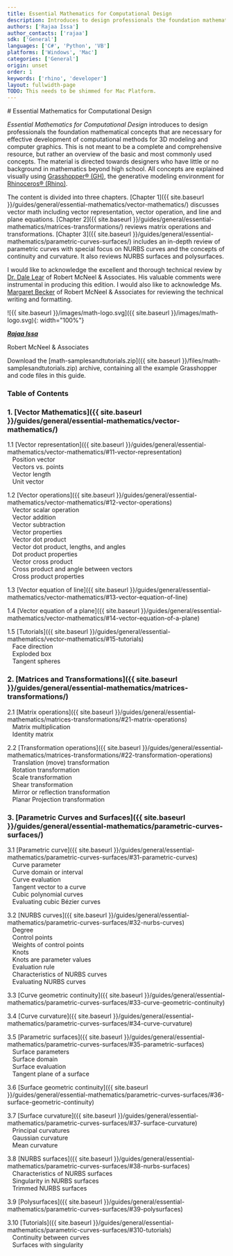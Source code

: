 ```yaml
---
title: Essential Mathematics for Computational Design
description: Introduces to design professionals the foundation mathematical concepts for effective development of computational 3D models.
authors: ['Rajaa Issa']
author_contacts: ['rajaa']
sdk: ['General']
languages: ['C#', 'Python', 'VB']
platforms: ['Windows', 'Mac']
categories: ['General']
origin: unset
order: 1
keywords: ['rhino', 'developer']
layout: fullwidth-page
TODO: This needs to be shimmed for Mac Platform.
---
```


<div class="row">
<div class="col-12" markdown="1">   
# Essential Mathematics for Computational Design

</div>
<div class="col-md-7 col-sm-12 col-sm-12" markdown="1">  

*Essential Mathematics for Computational Design* introduces to design professionals the foundation mathematical concepts that are necessary for effective development of computational methods for 3D modeling and computer graphics. This is not meant to be a complete and comprehensive resource, but rather an overview of the basic and most commonly used concepts. The material is directed towards designers who have little or no background in mathematics beyond high school. All concepts are explained visually using [Grasshopper® (GH)](www.grasshopper3d.com), the generative modeling environment for [Rhinoceros® (Rhino)](www.rhino3d.com).  

The content is divided into three chapters. [Chapter 1]({{ site.baseurl }}/guides/general/essential-mathematics/vector-mathematics/) discusses vector math including vector representation, vector operation, and line and plane equations. [Chapter 2]({{ site.baseurl }}/guides/general/essential-mathematics/matrices-transformations/) reviews matrix operations and transformations. [Chapter 3]({{ site.baseurl }}/guides/general/essential-mathematics/parametric-curves-surfaces/) includes an in-depth review of parametric curves with special focus on NURBS curves and the concepts of continuity and curvature.  It also reviews NURBS surfaces and polysurfaces.

I would like to acknowledge the excellent and thorough technical review by [Dr. Dale Lear](https://discourse.mcneel.com/u/dalelear/activity) of Robert McNeel & Associates. His valuable comments were instrumental in producing this edition. I would also like to acknowledge Ms. [Margaret Becker](https://discourse.mcneel.com/u/margaret/activity) of Robert McNeel & Associates for reviewing the technical writing and formatting.

</div>  

<div class="col-md-5 hidden-sm hidden-xs" markdown="1">   

![{{ site.baseurl }}/images/math-logo.svg]({{ site.baseurl }}/images/math-logo.svg){: width="100%"}

</div>  
</div>  

<div class="row">  
<div class="col-md-12" markdown="1">  

***[Rajaa Issa](https://discourse.mcneel.com/users/rajaa/activity)***

Robert McNeel & Associates

Download the <a href="{{ site.baseurl }}/files/math-samplesandtutorials.zip.zip"><span class="glyphicon glyphicon-download"></span></a> [math-samplesandtutorials.zip]({{ site.baseurl }}/files/math-samplesandtutorials.zip) archive, containing all the example Grasshopper and code files in this guide.

### Table of Contents  

</div>  
</div>  

<div class="row-fluid">  
<div class="col-md-4" markdown="1">  

### 1. [Vector Mathematics]({{ site.baseurl }}/guides/general/essential-mathematics/vector-mathematics/) 

   1.1 [Vector representation]({{ site.baseurl }}/guides/general/essential-mathematics/vector-mathematics/#11-vector-representation)  
&nbsp;&nbsp; Position vector   
&nbsp;&nbsp; Vectors vs. points   
&nbsp;&nbsp; Vector length   
&nbsp;&nbsp; Unit vector    

   1.2 [Vector operations]({{ site.baseurl }}/guides/general/essential-mathematics/vector-mathematics/#12-vector-operations)  
&nbsp;&nbsp; Vector scalar operation   
&nbsp;&nbsp; Vector addition    
&nbsp;&nbsp; Vector subtraction   
&nbsp;&nbsp; Vector properties  
&nbsp;&nbsp; Vector dot product   
&nbsp;&nbsp; Vector dot product, lengths, and angles    
&nbsp;&nbsp; Dot product properties    
&nbsp;&nbsp; Vector cross product   
&nbsp;&nbsp; Cross product and angle between vectors    
&nbsp;&nbsp; Cross product properties   

   1.3 [Vector equation of line]({{ site.baseurl }}/guides/general/essential-mathematics/vector-mathematics/#13-vector-equation-of-line)  

   1.4 [Vector equation of a plane]({{ site.baseurl }}/guides/general/essential-mathematics/vector-mathematics/#14-vector-equation-of-a-plane)  

   1.5 [Tutorials]({{ site.baseurl }}/guides/general/essential-mathematics/vector-mathematics/#15-tutorials)   
&nbsp;&nbsp; Face direction  
&nbsp;&nbsp; Exploded box  
&nbsp;&nbsp; Tangent spheres  

</div>
<div class="col-md-4" markdown="1">


### 2. [Matrices and Transformations]({{ site.baseurl }}/guides/general/essential-mathematics/matrices-transformations/)
   2.1 [Matrix operations]({{ site.baseurl }}/guides/general/essential-mathematics/matrices-transformations/#21-matrix-operations)  
&nbsp;&nbsp; Matrix multiplication  
&nbsp;&nbsp; Identity matrix  

   2.2 [Transformation operations]({{ site.baseurl }}/guides/general/essential-mathematics/matrices-transformations/#22-transformation-operations)  
&nbsp;&nbsp; Translation (move) transformation   
&nbsp;&nbsp; Rotation transformation  
&nbsp;&nbsp; Scale transformation  
&nbsp;&nbsp; Shear transformation  
&nbsp;&nbsp; Mirror or reflection transformation  
&nbsp;&nbsp; Planar Projection transformation  

</div>  
<div class="col-md-4" markdown="1">  


### 3. [Parametric Curves and Surfaces]({{ site.baseurl }}/guides/general/essential-mathematics/parametric-curves-surfaces/)

   3.1 [Parametric curve]({{ site.baseurl }}/guides/general/essential-mathematics/parametric-curves-surfaces/#31-parametric-curves)  
&nbsp;&nbsp; Curve parameter  
&nbsp;&nbsp; Curve domain or interval  
&nbsp;&nbsp; Curve evaluation  
&nbsp;&nbsp; Tangent vector to a curve  
&nbsp;&nbsp; Cubic polynomial curves  
&nbsp;&nbsp; Evaluating cubic Bézier curves  

   3.2 [NURBS curves]({{ site.baseurl }}/guides/general/essential-mathematics/parametric-curves-surfaces/#32-nurbs-curves)  
&nbsp;&nbsp; Degree  
&nbsp;&nbsp; Control points  
&nbsp;&nbsp; Weights of control points  
&nbsp;&nbsp; Knots  
&nbsp;&nbsp; Knots are parameter values  
&nbsp;&nbsp; Evaluation rule  
&nbsp;&nbsp; Characteristics of NURBS curves  
&nbsp;&nbsp; Evaluating NURBS curves  

   3.3 [Curve geometric continuity]({{ site.baseurl }}/guides/general/essential-mathematics/parametric-curves-surfaces/#33-curve-geometric-continuity)   

   3.4 [Curve curvature]({{ site.baseurl }}/guides/general/essential-mathematics/parametric-curves-surfaces/#34-curve-curvature)   

   3.5 [Parametric surfaces]({{ site.baseurl }}/guides/general/essential-mathematics/parametric-curves-surfaces/#35-parametric-surfaces)   
&nbsp;&nbsp; Surface parameters  
&nbsp;&nbsp; Surface domain  
&nbsp;&nbsp; Surface evaluation  
&nbsp;&nbsp; Tangent plane of a surface  

   3.6 [Surface geometric continuity]({{ site.baseurl }}/guides/general/essential-mathematics/parametric-curves-surfaces/#36-surface-geometric-continuity)     

   3.7 [Surface curvature]({{ site.baseurl }}/guides/general/essential-mathematics/parametric-curves-surfaces/#37-surface-curvature)     
&nbsp;&nbsp; Principal curvatures  
&nbsp;&nbsp; Gaussian curvature  
&nbsp;&nbsp; Mean curvature  

   3.8 [NURBS surfaces]({{ site.baseurl }}/guides/general/essential-mathematics/parametric-curves-surfaces/#38-nurbs-surfaces)     
&nbsp;&nbsp; Characteristics of NURBS surfaces  
&nbsp;&nbsp; Singularity in NURBS surfaces  
&nbsp;&nbsp; Trimmed NURBS surfaces  

   3.9 [Polysurfaces]({{ site.baseurl }}/guides/general/essential-mathematics/parametric-curves-surfaces/#39-polysurfaces)     

   3.10 [Tutorials]({{ site.baseurl }}/guides/general/essential-mathematics/parametric-curves-surfaces/#310-tutorials)     
&nbsp;&nbsp; Continuity between curves  
&nbsp;&nbsp; Surfaces with singularity  

</div>
</div>